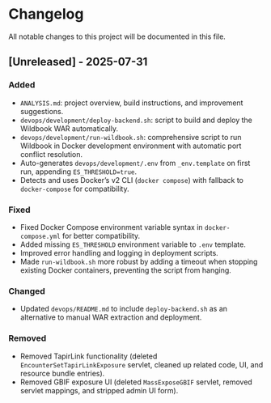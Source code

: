 # Changelog

All notable changes to this project will be documented in this file.

## [Unreleased] - 2025-07-31

### Added
- `ANALYSIS.md`: project overview, build instructions, and improvement suggestions.
- `devops/development/deploy-backend.sh`: script to build and deploy the Wildbook WAR automatically.
- `devops/development/run-wildbook.sh`: comprehensive script to run Wildbook in Docker development environment with automatic port conflict resolution.
- Auto-generates `devops/development/.env` from `_env.template` on first run, appending `ES_THRESHOLD=true`.
- Detects and uses Docker’s v2 CLI (`docker compose`) with fallback to `docker-compose` for compatibility.

### Fixed
- Fixed Docker Compose environment variable syntax in `docker-compose.yml` for better compatibility.
- Added missing `ES_THRESHOLD` environment variable to `.env` template.
- Improved error handling and logging in deployment scripts.
- Made `run-wildbook.sh` more robust by adding a timeout when stopping existing Docker containers, preventing the script from hanging.

### Changed
- Updated `devops/README.md` to include `deploy-backend.sh` as an alternative to manual WAR extraction and deployment.

### Removed
- Removed TapirLink functionality (deleted `EncounterSetTapirLinkExposure` servlet, cleaned up related code, UI, and resource bundle entries).
- Removed GBIF exposure UI (deleted `MassExposeGBIF` servlet, removed servlet mappings, and stripped admin UI form).
